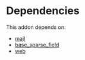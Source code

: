 # Dependencies

This addon depends on:

- [mail](https://github.com/bringout/oca-ocb-core/tree/9d67cf00c06114fd0d5a87a06a485b3dabf57e2b/odoo-bringout-oca-ocb-mail)
- [base_sparse_field](https://github.com/bringout/oca-ocb-core/tree/9d67cf00c06114fd0d5a87a06a485b3dabf57e2b/odoo-bringout-oca-ocb-base_sparse_field)
- [web](https://github.com/bringout/oca-ocb-core/tree/9d67cf00c06114fd0d5a87a06a485b3dabf57e2b/odoo-bringout-oca-ocb-web)
